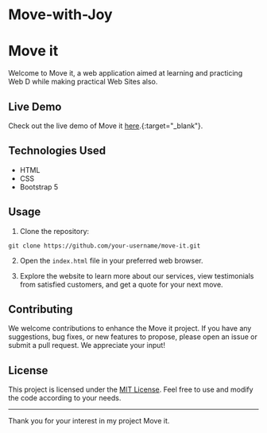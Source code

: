 # Move-with-Joy

# Move it

Welcome to Move it, a web application aimed at learning and practicing Web D while making practical Web Sites also.

## Live Demo

Check out the live demo of Move it [here](https://pantharshit007.github.io/Move-with-Joy/).{:target="_blank"}.

## Technologies Used

- HTML
- CSS
- Bootstrap 5

## Usage

1. Clone the repository:

```
git clone https://github.com/your-username/move-it.git
```

2. Open the `index.html` file in your preferred web browser.

3. Explore the website to learn more about our services, view testimonials from satisfied customers, and get a quote for your next move.

## Contributing

We welcome contributions to enhance the Move it project. If you have any suggestions, bug fixes, or new features to propose, please open an issue or submit a pull request. We appreciate your input!

## License

This project is licensed under the [MIT License](LICENSE). Feel free to use and modify the code according to your needs.

---

Thank you for your interest in my project Move it.
